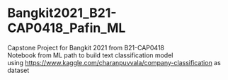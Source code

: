 # Bangkit2021_B21-CAP0418_Pafin_ML
Capstone Project for Bangkit 2021 from B21-CAP0418   
Notebook from ML path to build text classification model  
using https://www.kaggle.com/charanpuvvala/company-classification as dataset
